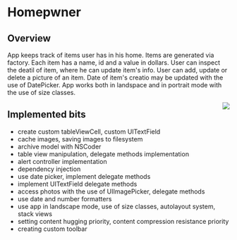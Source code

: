 # Homepwner


## Overview
App keeps track of items user has in his home. Items are generated via factory. Each item has a name, id and a value
in dollars. User can inspect the deatil of item, where he can update item's info. User can add, update or delete
a picture of an item. Date of item's creatio may be updated with the use of DatePicker. App works both in landspace and 
in portrait mode with the use of size classes.

<img align="right" src="homepwner2.gif">

## Implemented bits
* create custom tableViewCell, custom UITextField
* cache images, saving images to filesystem
* archive model with NSCoder
* table view manipulation, delegate methods implementation
* alert controller implementation
* dependency injection
* use date picker, implement delegate methods
* implement UITextField delegate methods
* access photos with the use of UIImagePicker, delegate methods
* use date and number formatters
* use app in landscape mode, use of size classes, autolayout system, stack views
* setting content hugging priority, content compression resistance priority
* creating custom toolbar 

